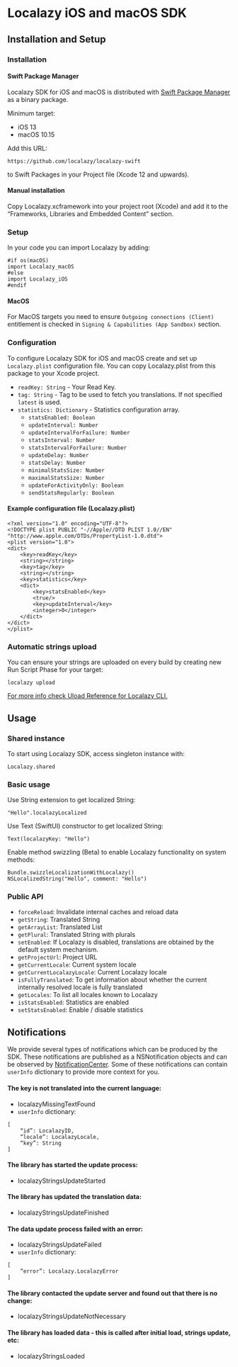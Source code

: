 # Localazy iOS and macOS SDK

## Installation and Setup

### Installation

#### Swift Package Manager

Localazy SDK for iOS and macOS is distributed with [Swift Package Manager](https://swift.org/package-manager/) as a binary package.

Minimum target:
- iOS 13
- macOS 10.15

Add this URL:
```
https://github.com/localazy/localazy-swift
```
to Swift Packages in your Project file (Xcode 12 and upwards).

#### Manual installation

Copy Localazy.xcframework into your project root (Xcode) and add it to the “Frameworks, Libraries and Embedded Content” section.

### Setup

In your code you can import Localazy by adding:
```
#if os(macOS)
import Localazy_macOS
#else
import Localazy_iOS
#endif
```

#### MacOS

For MacOS targets you need to ensure `Outgoing connections (Client)` entitlement is checked in `Signing & Capabilities (App Sandbox)` section.

### Configuration

To configure Localazy SDK for iOS and macOS create and set up `Localazy.plist` configuration file. You can copy Localazy.plist from this package to your Xcode project.

- `readKey: String` - Your Read Key.
- `tag: String` - Tag to be used to fetch you translations. If not specified `latest` is used.
- `statistics: Dictionary` - Statistics configuration array.
	- `statsEnabled: Boolean`
	- `updateInterval: Number`
	- `updateIntervalForFailure: Number`
	- `statsInterval: Number`
	- `statsIntervalForFailure: Number`
	- `updateDelay: Number`
	- `statsDelay: Number`
	- `minimalStatsSize: Number`
	- `maximalStatsSize: Number`
	- `updateForActivityOnly: Boolean`
	- `sendStatsRegularly: Boolean`

#### Example configuration file (Localazy.plist)

```
<?xml version="1.0" encoding="UTF-8"?>
<!DOCTYPE plist PUBLIC "-//Apple//DTD PLIST 1.0//EN" "http://www.apple.com/DTDs/PropertyList-1.0.dtd">
<plist version="1.0">
<dict>
	<key>readKey</key>
	<string></string>
	<key>tag</key>
	<string></string>
	<key>statistics</key>
	<dict>
		<key>statsEnabled</key>
		<true/>
		<key>updateInterval</key>
		<integer>0</integer>
	</dict>
</dict>
</plist>

```

### Automatic strings upload

You can ensure your strings are uploaded on every build by creating new Run Script Phase for your target:
```
localazy upload
```
[For more info check Uload Reference for Localazy CLI.](https://localazy.com/docs/cli/upload-reference)

## Usage

### Shared instance
To start using Localazy SDK, access singleton instance with:
```
Localazy.shared
```

### Basic usage

Use String extension to get localized String:
```
"Hello".localazyLocalized
```

Use Text (SwiftUI) constructor to get localized String:
```
Text(localazyKey: "Hello")
```

Enable method swizzling (Beta) to enable Localazy functionality on system methods:
```
Bundle.swizzleLocalizationWithLocalazy()
NSLocalizedString("Hello", comment: "Hello")
```

### Public API

- `forceReload`: Invalidate internal caches and reload data
- `getString`: Translated String
- `getArrayList`: Translated List
- `getPlural`: Translated String with plurals
- `setEnabled`: If Localazy is disabled, translations are obtained by the default system mechanism.
- `getProjectUrl`: Project URL
- `getCurrentLocale`: Current system locale
- `getCurrentLocalazyLocale`: Current Localazy locale
- `isFullyTranslated`: To get information about whether the current internally resolved locale is fully translated
- `getLocales`: To list all locales known to Localazy
- `isStatsEnabled`: Statistics are enabled
- `setStatsEnabled`: Enable / disable statistics

## Notifications

We provide several types of notifications which can be produced by the SDK. These notifications are published as a NSNotification objects and can be observed by [NotificationCenter](https://developer.apple.com/documentation/foundation/notificationcenter/). Some of these notifications can contain `userInfo` dictionary to provide more context for you.

#### The key is not translated into the current language:
- localazyMissingTextFound
- `userInfo` dictionary: 
```
[
	“id”: LocalazyID, 
	“locale”: LocalazyLocale, 
	“key”: String
]
```

#### The library has started the update process:
- localazyStringsUpdateStarted

#### The library has updated the translation data:
- localazyStringsUpdateFinished

#### The data update process failed with an error:
- localazyStringsUpdateFailed
- `userInfo` dictionary: 
```
[
	“error”: Localazy.LocalazyError
]
```

#### The library contacted the update server and found out that there is no change:
- localazyStringsUpdateNotNecessary

#### The library has loaded data - this is called after initial load, strings update, etc:
- localazyStringsLoaded

